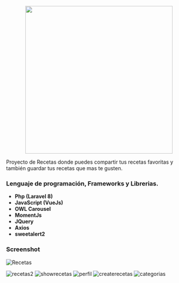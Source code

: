 <p align="center"><a href="https://laravel.com" target="_blank"><img src="https://raw.githubusercontent.com/laravel/art/master/logo-lockup/5%20SVG/2%20CMYK/1%20Full%20Color/laravel-logolockup-cmyk-red.svg" width="400"></a></p>

Proyecto de Recetas donde puedes compartir tus recetas favoritas y también guardar tus recetas que mas te gusten.

### Lenguaje de programación, Frameworks y Librerias.

- **Php (Laravel 8)**
- **JavaScript (VueJs)**
- **OWL Carousel**
- **MomentJs**
- **JQuery**
- **Axios**
- **sweetalert2**

### Screenshot


![Recetas](https://user-images.githubusercontent.com/88862460/135532718-f61a3bef-fa79-4bef-9de1-1ceb64e0adc5.png)

![recetas2](https://user-images.githubusercontent.com/88862460/135532852-b83404cb-0260-4026-a325-126323068854.png)
![showrecetas](https://user-images.githubusercontent.com/88862460/135532894-c0562ab0-fc2d-46f2-9caa-982b8639fc9c.png)
![perfil](https://user-images.githubusercontent.com/88862460/135532909-0aa9c9ff-fa5c-439b-ae75-3df7e4aae93d.png)
![createrecetas](https://user-images.githubusercontent.com/88862460/135532966-85d1117e-fec9-41fc-98b1-3aefaee44c1f.png)
![categorias](https://user-images.githubusercontent.com/88862460/135532991-488b92eb-d3d7-4a1e-87c7-25ee649c977e.png)
